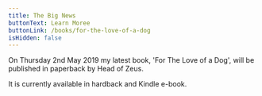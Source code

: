 ```yaml
---
title: The Big News
buttonText: Learn Moree
buttonLink: /books/for-the-love-of-a-dog
isHidden: false
---
```

On Thursday 2nd May 2019 my latest book, 'For The Love of a Dog', will be published in paperback by Head of Zeus. 

It is currently available in hardback and Kindle e-book.
